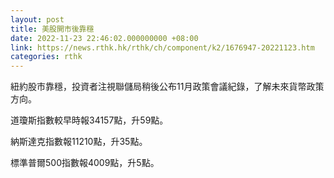 ```yaml
---
layout: post
title: 美股開市後靠穩
date: 2022-11-23 22:46:02.000000000 +08:00
link: https://news.rthk.hk/rthk/ch/component/k2/1676947-20221123.htm
categories: rthk
---
```


紐約股市靠穩，投資者注視聯儲局稍後公布11月政策會議紀錄，了解未來貨幣政策方向。

道瓊斯指數較早時報34157點，升59點。

納斯達克指數報11210點，升35點。

標準普爾500指數報4009點，升5點。
